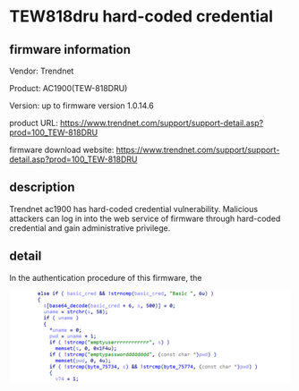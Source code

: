 # TEW818dru hard-coded credential

## firmware information

Vendor: Trendnet

Product: AC1900(TEW-818DRU)

Version: up to firmware version 1.0.14.6

product URL: https://www.trendnet.com/support/support-detail.asp?prod=100_TEW-818DRU

firmware download website: https://www.trendnet.com/support/support-detail.asp?prod=100_TEW-818DRU

## description

Trendnet ac1900 has hard-coded credential vulnerability. Malicious attackers can log in into the web service of firmware through hard-coded credential and gain administrative privilege.

## detail

In the authentication procedure of this firmware, the

![image-20250504144539877](1.assets/image-20250504144539877.png)


